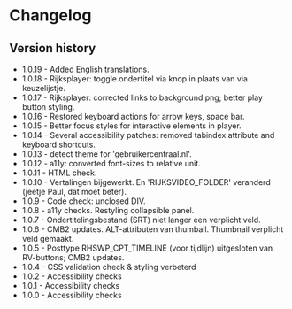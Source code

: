 # Changelog

## Version history
* 1.0.19 - Added English translations.
* 1.0.18 - Rijksplayer: toggle ondertitel via knop in plaats van via keuzelijstje.
* 1.0.17 - Rijksplayer: corrected links to background.png; better play button styling.
* 1.0.16 - Restored keyboard actions for arrow keys, space bar.
* 1.0.15 - Better focus styles for interactive elements in player.
* 1.0.14 - Several accessibility patches: removed tabindex attribute and keyboard shortcuts.
* 1.0.13 - detect theme for 'gebruikercentraal.nl'.
* 1.0.12 - a11y: converted font-sizes to relative unit.
* 1.0.11 - HTML check.
* 1.0.10 - Vertalingen bijgewerkt. En 'RIJKSVIDEO_FOLDER' veranderd (jeetje Paul, dat moet beter).
* 1.0.9 - Code check: unclosed DIV.
* 1.0.8 - a11y checks. Restyling collapsible panel.
* 1.0.7 - Ondertitelingsbestand (SRT) niet langer een verplicht veld.
* 1.0.6 - CMB2 updates. ALT-attributen van thumbail. Thumbnail verplicht veld gemaakt.
* 1.0.5 - Posttype RHSWP_CPT_TIMELINE (voor tijdlijn) uitgesloten van RV-buttons; CMB2 updates.
* 1.0.4 - CSS validation check & styling verbeterd
* 1.0.2 - Accessibility checks
* 1.0.1 - Accessibility checks
* 1.0.0 - Accessibility checks
